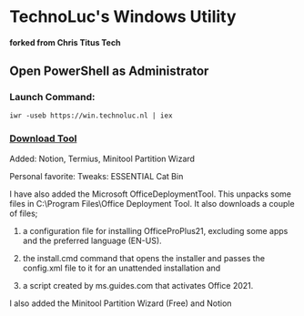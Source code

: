 # TechnoLuc's Windows Utility
#### forked from Chris Titus Tech

## Open PowerShell as Administrator
### Launch Command:

```
iwr -useb https://win.technoluc.nl | iex
```

### [Download Tool](https://github.com/technoluc/winutil/releases/download/v1.0/winutil.exe)

Added: Notion, Termius, Minitool Partition Wizard

Personal favorite: 
Tweaks: ESSENTIAL Cat Bin

I have also added the Microsoft OfficeDeploymentTool. This unpacks some files in C:\Program Files\Office Deployment Tool. 
It also downloads a couple of files;

1) a configuration file for installing OfficeProPlus21, excluding some apps and the preferred language (EN-US). 

2) the install.cmd command that opens the installer and passes the config.xml file to it for an unattended installation and 

3) a script created by ms.guides.com that activates Office 2021. 

I also added the Minitool Partition Wizard (Free) and Notion

